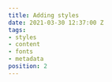 ```yaml
---
title: Adding styles
date: 2021-03-30 12:37:00 Z
tags:
- styles
- content
- fonts
- metadata
position: 2
---
```


